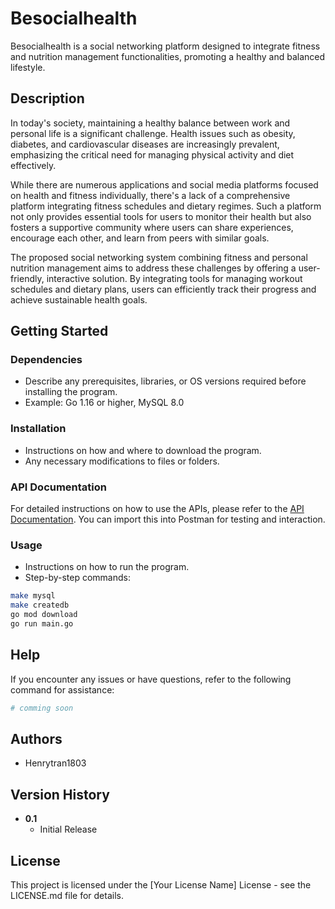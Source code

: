 
# Besocialhealth

Besocialhealth is a social networking platform designed to integrate fitness and nutrition management functionalities, promoting a healthy and balanced lifestyle.

## Description

In today's society, maintaining a healthy balance between work and personal life is a significant challenge. Health issues such as obesity, diabetes, and cardiovascular diseases are increasingly prevalent, emphasizing the critical need for managing physical activity and diet effectively.

While there are numerous applications and social media platforms focused on health and fitness individually, there's a lack of a comprehensive platform integrating fitness schedules and dietary regimes. Such a platform not only provides essential tools for users to monitor their health but also fosters a supportive community where users can share experiences, encourage each other, and learn from peers with similar goals.

The proposed social networking system combining fitness and personal nutrition management aims to address these challenges by offering a user-friendly, interactive solution. By integrating tools for managing workout schedules and dietary plans, users can efficiently track their progress and achieve sustainable health goals.

## Getting Started

### Dependencies

- Describe any prerequisites, libraries, or OS versions required before installing the program.
- Example: Go 1.16 or higher, MySQL 8.0

### Installation

- Instructions on how and where to download the program.
- Any necessary modifications to files or folders.

### API Documentation

For detailed instructions on how to use the APIs, please refer to the [API Documentation](APIDocument.json). You can import this into Postman for testing and interaction.

### Usage

- Instructions on how to run the program.
- Step-by-step commands:

```bash
make mysql
make createdb
go mod download
go run main.go
```

## Help

If you encounter any issues or have questions, refer to the following command for assistance:

```bash
# comming soon
```

## Authors
- Henrytran1803
## Version History

- **0.1**
    - Initial Release

## License

This project is licensed under the [Your License Name] License - see the LICENSE.md file for details.
